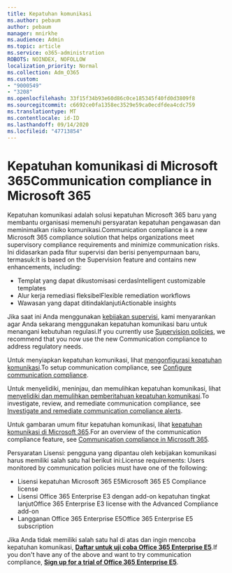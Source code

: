 ```yaml
---
title: Kepatuhan komunikasi
ms.author: pebaum
author: pebaum
manager: mnirkhe
ms.audience: Admin
ms.topic: article
ms.service: o365-administration
ROBOTS: NOINDEX, NOFOLLOW
localization_priority: Normal
ms.collection: Adm_O365
ms.custom:
- "9000549"
- "3208"
ms.openlocfilehash: 33f15f34b93e60d86c0ce185345f40fd0d3809f8
ms.sourcegitcommit: c6692ce0fa1358ec3529e59ca0ecdfdea4cdc759
ms.translationtype: MT
ms.contentlocale: id-ID
ms.lasthandoff: 09/14/2020
ms.locfileid: "47713854"
---
```

# <a name="communication-compliance-in-microsoft-365"></a><span data-ttu-id="278e2-102">Kepatuhan komunikasi di Microsoft 365</span><span class="sxs-lookup"><span data-stu-id="278e2-102">Communication compliance in Microsoft 365</span></span>

<span data-ttu-id="278e2-103">Kepatuhan komunikasi adalah solusi kepatuhan Microsoft 365 baru yang membantu organisasi memenuhi persyaratan kepatuhan pengawasan dan meminimalkan risiko komunikasi.</span><span class="sxs-lookup"><span data-stu-id="278e2-103">Communication compliance is a new Microsoft 365 compliance solution that helps organizations meet supervisory compliance requirements and minimize communication risks.</span></span> <span data-ttu-id="278e2-104">Ini didasarkan pada fitur supervisi dan berisi penyempurnaan baru, termasuk:</span><span class="sxs-lookup"><span data-stu-id="278e2-104">It is based on the Supervision feature and contains new enhancements, including:</span></span>

- <span data-ttu-id="278e2-105">Templat yang dapat dikustomisasi cerdas</span><span class="sxs-lookup"><span data-stu-id="278e2-105">Intelligent customizable templates</span></span>
- <span data-ttu-id="278e2-106">Alur kerja remediasi fleksibel</span><span class="sxs-lookup"><span data-stu-id="278e2-106">Flexible remediation workflows</span></span>
- <span data-ttu-id="278e2-107">Wawasan yang dapat ditindaklanjuti</span><span class="sxs-lookup"><span data-stu-id="278e2-107">Actionable insights</span></span>

<span data-ttu-id="278e2-108">Jika saat ini Anda menggunakan [kebijakan supervisi](https://docs.microsoft.com/microsoft-365/compliance/supervision-policies), kami menyarankan agar Anda sekarang menggunakan kepatuhan komunikasi baru untuk menangani kebutuhan regulasi.</span><span class="sxs-lookup"><span data-stu-id="278e2-108">If you currently use [Supervision policies](https://docs.microsoft.com/microsoft-365/compliance/supervision-policies), we recommend that you now use the new Communication compliance to address regulatory needs.</span></span>

<span data-ttu-id="278e2-109">Untuk menyiapkan kepatuhan komunikasi, lihat [mengonfigurasi kepatuhan komunikasi](https://docs.microsoft.com/microsoft-365/compliance/communication-compliance-configure).</span><span class="sxs-lookup"><span data-stu-id="278e2-109">To setup communication compliance, see [Configure communication compliance](https://docs.microsoft.com/microsoft-365/compliance/communication-compliance-configure).</span></span>

<span data-ttu-id="278e2-110">Untuk menyelidiki, meninjau, dan memulihkan kepatuhan komunikasi, lihat [menyelidiki dan memulihkan pemberitahuan kepatuhan komunikasi](https://docs.microsoft.com/microsoft-365/compliance/communication-compliance-investigate-remediate).</span><span class="sxs-lookup"><span data-stu-id="278e2-110">To investigate, review, and remediate communication compliance, see [Investigate and remediate communication compliance alerts](https://docs.microsoft.com/microsoft-365/compliance/communication-compliance-investigate-remediate).</span></span>

<span data-ttu-id="278e2-111">Untuk gambaran umum fitur kepatuhan komunikasi, lihat [kepatuhan komunikasi di Microsoft 365](https://docs.microsoft.com/microsoft-365/compliance/communication-compliance).</span><span class="sxs-lookup"><span data-stu-id="278e2-111">For an overview of the communication compliance feature, see [Communication compliance in Microsoft 365](https://docs.microsoft.com/microsoft-365/compliance/communication-compliance).</span></span>

<span data-ttu-id="278e2-112">Persyaratan Lisensi: pengguna yang dipantau oleh kebijakan komunikasi harus memiliki salah satu hal berikut ini:</span><span class="sxs-lookup"><span data-stu-id="278e2-112">License requirements: Users monitored by communication policies must have one of the following:</span></span>

- <span data-ttu-id="278e2-113">Lisensi kepatuhan Microsoft 365 E5</span><span class="sxs-lookup"><span data-stu-id="278e2-113">Microsoft 365 E5 Compliance license</span></span>
- <span data-ttu-id="278e2-114">Lisensi Office 365 Enterprise E3 dengan add-on kepatuhan tingkat lanjut</span><span class="sxs-lookup"><span data-stu-id="278e2-114">Office 365 Enterprise E3 license with the Advanced Compliance add-on</span></span>
- <span data-ttu-id="278e2-115">Langganan Office 365 Enterprise E5</span><span class="sxs-lookup"><span data-stu-id="278e2-115">Office 365 Enterprise E5 subscription</span></span>

<span data-ttu-id="278e2-116">Jika Anda tidak memiliki salah satu hal di atas dan ingin mencoba kepatuhan komunikasi, **[Daftar untuk uji coba Office 365 Enterprise E5](https://go.microsoft.com/fwlink/p/?LinkID=698279)**.</span><span class="sxs-lookup"><span data-stu-id="278e2-116">If you don't have any of the above and want to try communication compliance, **[Sign up for a trial of Office 365 Enterprise E5](https://go.microsoft.com/fwlink/p/?LinkID=698279)**.</span></span>
